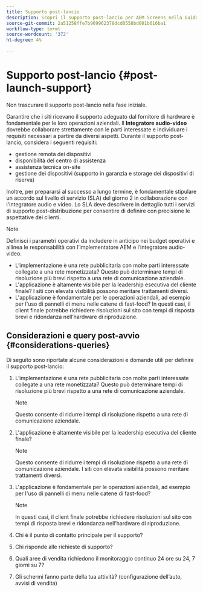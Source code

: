 ```yaml
---
title: Supporto post-lancio
description: Scopri il supporto post-lancio per AEM Screens nella Guida alle best practice.
source-git-commit: 2a51258ffe7b969962378dcd0558bd001b616ba1
workflow-type: tm+mt
source-wordcount: '372'
ht-degree: 4%

---
```



# Supporto post-lancio {#post-launch-support}


Non trascurare il supporto post-lancio nella fase iniziale.

Garantire che i siti ricevano il supporto adeguato dal fornitore di hardware è fondamentale per le loro operazioni aziendali. Il **Integratore audio-video** dovrebbe collaborare strettamente con le parti interessate e individuare i requisiti necessari a partire da diversi aspetti.
Durante il supporto post-lancio, considera i seguenti requisiti:

* gestione remota dei dispositivi
* disponibilità del centro di assistenza
* assistenza tecnica on-site
* gestione dei dispositivi (supporto in garanzia e storage dei dispositivi di riserva)

Inoltre, per prepararsi al successo a lungo termine, è fondamentale stipulare un accordo sul livello di servizio (SLA) del giorno 2 in collaborazione con l&#39;integratore audio e video. Lo SLA deve descrivere in dettaglio tutti i servizi di supporto post-distribuzione per consentire di definire con precisione le aspettative dei clienti.

>[!NOTE]
>
>Definisci i parametri operativi da includere in anticipo nei budget operativi e allinea le responsabilità con l’implementatore AEM e l’integratore audio-video.
>
>* L’implementazione è una rete pubblicitaria con molte parti interessate collegate a una rete monetizzata? Questo può determinare tempi di risoluzione più brevi rispetto a una rete di comunicazione aziendale.
>* L&#39;applicazione è altamente visibile per la leadership esecutiva del cliente finale? I siti con elevata visibilità possono meritare trattamenti diversi.
>* L&#39;applicazione è fondamentale per le operazioni aziendali, ad esempio per l&#39;uso di pannelli di menu nelle catene di fast-food? In questi casi, il client finale potrebbe richiedere risoluzioni sul sito con tempi di risposta brevi e ridondanza nell’hardware di riproduzione.

## Considerazioni e query post-avvio {#considerations-queries}

Di seguito sono riportate alcune considerazioni e domande utili per definire il supporto post-lancio:

1. L’implementazione è una rete pubblicitaria con molte parti interessate collegate a una rete monetizzata? Questo può determinare tempi di risoluzione più brevi rispetto a una rete di comunicazione aziendale.
 
   >[!NOTE]
   >
   > Questo consente di ridurre i tempi di risoluzione rispetto a una rete di comunicazione aziendale.

1. L&#39;applicazione è altamente visibile per la leadership esecutiva del cliente finale?

   >[!NOTE]
   >
   > Questo consente di ridurre i tempi di risoluzione rispetto a una rete di comunicazione aziendale. I siti con elevata visibilità possono meritare trattamenti diversi.

1. L&#39;applicazione è fondamentale per le operazioni aziendali, ad esempio per l&#39;uso di pannelli di menu nelle catene di fast-food?

   >[!NOTE]
   >
   > In questi casi, il client finale potrebbe richiedere risoluzioni sul sito con tempi di risposta brevi e ridondanza nell’hardware di riproduzione.

1. Chi è il punto di contatto principale per il supporto?

1. Chi risponde alle richieste di supporto?

1. Quali aree di vendita richiedono il monitoraggio continuo 24 ore su 24, 7 giorni su 7?

1. Gli schermi fanno parte della tua attività? (configurazione dell’auto, avvisi di vendita)
